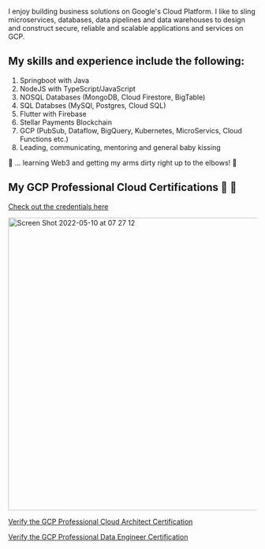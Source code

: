 I enjoy building business solutions on Google's Cloud Platform. I like to sling microservices, databases, data pipelines and data warehouses to design and construct secure, reliable and scalable applications and services on GCP.  

## My skills and experience include the following:
1. Springboot with Java
2. NodeJS with TypeScript/JavaScript
3. NOSQL Databases (MongoDB, Cloud Firestore, BigTable)
4. SQL Databses (MySQl, Postgres, Cloud SQL)
5. Flutter with Firebase
6. Stellar Payments Blockchain
7. GCP (PubSub, Dataflow, BigQuery, Kubernetes, MicroServics, Cloud Functions etc.)
8. Leading, communicating, mentoring and general baby kissing

🍎 ... learning Web3 and getting my arms dirty right up to the elbows! 🍎

## My GCP Professional Cloud Certifications 👋 👋
[Check out the credentials here](https://www.credential.net/profile/aubreymalabie28641/wallet#gs.0jed0y)


<img width="594" alt="Screen Shot 2022-05-10 at 07 27 12" src="https://user-images.githubusercontent.com/343710/167548728-eb8ebb52-04dc-42ef-9a10-febee82cb705.png">

[Verify the GCP Professional Cloud Architect Certification](https://www.credential.net/639a436a-58dd-4f27-8720-31bd79836c93?key=449eefa5bc8a3bb4cb29c8cba04acfa62d698b52f7afcbe2209fbdb31f4b3df3)

[Verify the GCP Professional Data Engineer Certification](https://www.credential.net/5e605a5b-4b1c-4380-8024-deb34f975f86?key=6714f2885cf5bd5d43f2779db3e99d80c5db226942292c9392489a702e9664dd#gs.101v3ak)

